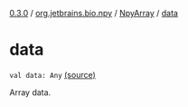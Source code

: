[0.3.0](../../index.md) / [org.jetbrains.bio.npy](../index.md) / [NpyArray](index.md) / [data](.)

# data

`val data: Any` [(source)](https://github.com/JetBrains-Research/npy/blob/0.3.0/src/main/kotlin/org/jetbrains/bio/npy/Npy.kt#L318)

Array data.

